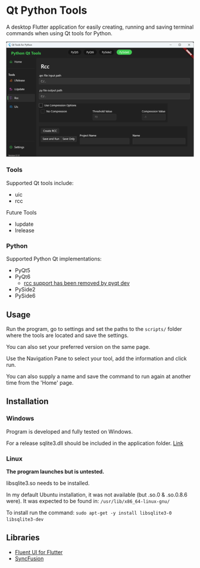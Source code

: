 # Qt Python Tools

A desktop Flutter application for easily creating, running and saving terminal commands when using Qt tools for Python.

![Preview Image](Images/Preview.png)

### Tools

Supported Qt tools include:
- uic
- rcc

Future Tools
- lupdate
- lrelease

### Python

Supported Python Qt implementations:

- PyQt5
- PyQt6
  - [rcc support has been removed by pyqt dev](https://www.riverbankcomputing.com/pipermail/pyqt/2020-September/043210.html)
- PySide2
- PySide6

## Usage

Run the program, go to settings and set the paths to the `scripts/` folder where the tools are located and save the settings.

You can also set your preferred version on the same page.

Use the Navigation Pane to select your tool, add the information and click run.

You can also supply a name and save the command to run again at another time from the 'Home' page.

## Installation
### Windows
Program is developed and fully tested on Windows.

For a release sqlite3.dll should be included in the application folder. [Link](https://pub.dev/packages/sqflite_common_ffi)

### Linux
**The program launches but is untested.**

libsqlite3.so needs to be installed.

In my default Ubuntu installation, it was not available (but .so.0 & .so.0.8.6 were).
It was expected to be found in: ```/usr/lib/x86_64-linux-gnu/```

To install run the command:
```sudo apt-get -y install libsqlite3-0 libsqlite3-dev```

## Libraries
 - [Fluent UI for Flutter](https://github.com/bdlukaa/fluent_ui)
 - [SyncFusion](https://pub.dev/packages/syncfusion_flutter_datagrid)